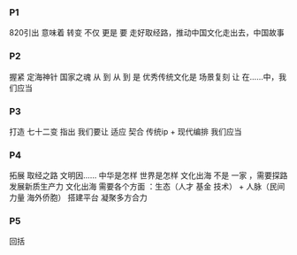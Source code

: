 

### P1

820引出
意味着 转变
不仅 更是
要 走好取经路，推动中国文化走出去，中国故事

### P2

握紧 定海神针
国家之魂
从 到 从 到 是
优秀传统文化是
场景复刻 让
在……中，我们应当

### P3

打造 七十二变
指出
我们要让 适应 契合
传统ip + 现代编排
我们应当

### P4

拓展 取经之路
文明因……
中华是怎样 世界是怎样
文化出海 不是 一家 ，需要探路 发展新质生产力
文化出海 需要各个方面 ：生态（人才 基金 技术） + 人脉（民间力量 海外侨胞） 
搭建平台 凝聚多方合力

### P5

回括

